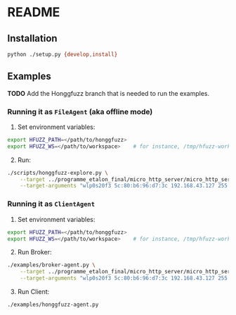 # README

## Installation

```bash
python ./setup.py {develop,install}
```

## Examples

**TODO** Add the Honggfuzz branch that is needed to run the examples.

### Running it as `FileAgent` (aka offline mode)

1. Set environment variables:

```bash
export HFUZZ_PATH=</path/to/honggfuzz>
export HFUZZ_WS=</path/to/workspace>    # for instance, /tmp/hfuzz-workspace.
```

2. Run:

```bash
./scripts/honggfuzz-explore.py \
    --target ../programme_etalon_final/micro_http_server/micro_http_server_hf_fuzz_single_without_vuln \
    --target-arguments "wlp0s20f3 5c:80:b6:96:d7:3c 192.168.43.127 255.255.255.0 192.168.43.255"
```

### Running it as `ClientAgent`

1. Set environment variables:

```bash
export HFUZZ_PATH=</path/to/honggfuzz>
export HFUZZ_WS=</path/to/workspace>    # for instance, /tmp/hfuzz-workspace.
```

2. Run Broker:

```bash
./examples/broker-agent.py \
    --target ../programme_etalon_final/micro_http_server/micro_http_server_hf_fuzz_single_without_vuln \
    --target-arguments "wlp0s20f3 5c:80:b6:96:d7:3c 192.168.43.127 255.255.255.0 192.168.43.255"
```

3. Run Client:

```bash
./examples/honggfuzz-agent.py
```
